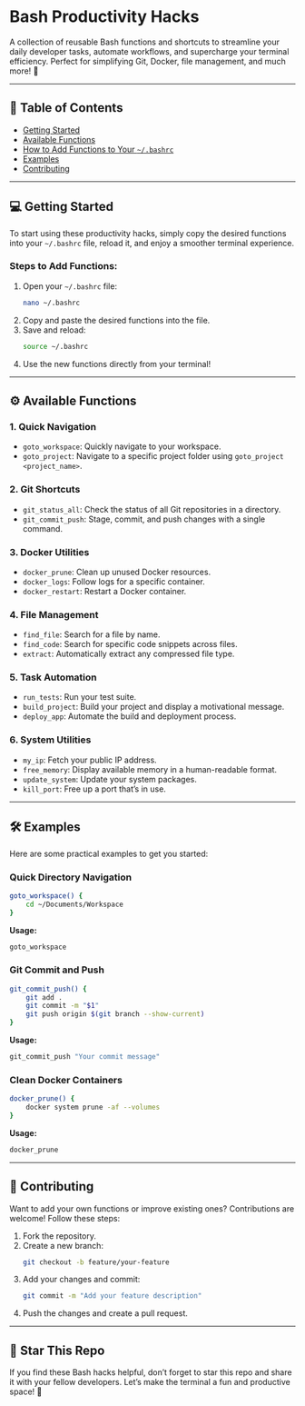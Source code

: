 # Bash Productivity Hacks

A collection of reusable Bash functions and shortcuts to streamline your daily developer tasks, automate workflows, and supercharge your terminal efficiency. Perfect for simplifying Git, Docker, file management, and much more! 🚀

---

## 📖 Table of Contents

- [Getting Started](#getting-started)
- [Available Functions](#available-functions)
- [How to Add Functions to Your `~/.bashrc`](#how-to-add-functions-to-your-bashrc)
- [Examples](#examples)
- [Contributing](#contributing)

---

## 💻 Getting Started

To start using these productivity hacks, simply copy the desired functions into your `~/.bashrc` file, reload it, and enjoy a smoother terminal experience.

### Steps to Add Functions:
1. Open your `~/.bashrc` file:
   ```bash
   nano ~/.bashrc
   ```
2. Copy and paste the desired functions into the file.
3. Save and reload:
   ```bash
   source ~/.bashrc
   ```
4. Use the new functions directly from your terminal!

---

## ⚙️ Available Functions

### 1. Quick Navigation
- `goto_workspace`: Quickly navigate to your workspace.
- `goto_project`: Navigate to a specific project folder using `goto_project <project_name>`.

### 2. Git Shortcuts
- `git_status_all`: Check the status of all Git repositories in a directory.
- `git_commit_push`: Stage, commit, and push changes with a single command.

### 3. Docker Utilities
- `docker_prune`: Clean up unused Docker resources.
- `docker_logs`: Follow logs for a specific container.
- `docker_restart`: Restart a Docker container.

### 4. File Management
- `find_file`: Search for a file by name.
- `find_code`: Search for specific code snippets across files.
- `extract`: Automatically extract any compressed file type.

### 5. Task Automation
- `run_tests`: Run your test suite.
- `build_project`: Build your project and display a motivational message.
- `deploy_app`: Automate the build and deployment process.

### 6. System Utilities
- `my_ip`: Fetch your public IP address.
- `free_memory`: Display available memory in a human-readable format.
- `update_system`: Update your system packages.
- `kill_port`: Free up a port that’s in use.

---

## 🛠️ Examples

Here are some practical examples to get you started:

### Quick Directory Navigation
```bash
goto_workspace() {
    cd ~/Documents/Workspace
}
```
**Usage:**
```bash
goto_workspace
```

### Git Commit and Push
```bash
git_commit_push() {
    git add .
    git commit -m "$1"
    git push origin $(git branch --show-current)
}
```
**Usage:**
```bash
git_commit_push "Your commit message"
```

### Clean Docker Containers
```bash
docker_prune() {
    docker system prune -af --volumes
}
```
**Usage:**
```bash
docker_prune
```

---

## 🤝 Contributing

Want to add your own functions or improve existing ones? Contributions are welcome! Follow these steps:

1. Fork the repository.
2. Create a new branch:
   ```bash
   git checkout -b feature/your-feature
   ```
3. Add your changes and commit:
   ```bash
   git commit -m "Add your feature description"
   ```
4. Push the changes and create a pull request.

---

## 🌟 Star This Repo

If you find these Bash hacks helpful, don’t forget to star this repo and share it with your fellow developers. Let’s make the terminal a fun and productive space! 🚀
